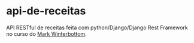 # api-de-receitas
API RESTful de receitas feita com python/Django/Django Rest Framework no curso do [Mark Winterbottom](https://www.udemy.com/user/mark-winterbottom/).
